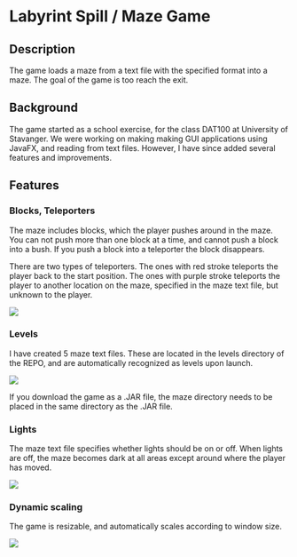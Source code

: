 # Labyrint Spill / Maze Game

## Description

The game loads a maze from a text file with the specified format into a maze.
The goal of the game is too reach the exit.

## Background

The game started as a school exercise, for the class DAT100 at University of Stavanger.
We were working on making making GUI applications using JavaFX, and
reading from text files. 
However, I have since added several features and improvements.

## Features

### Blocks, Teleporters

The maze includes blocks, which the player pushes around in the maze.
You can not push more than one block at a time, and cannot push
a block into a bush. If you push a block into a teleporter the block
disappears.

There are two types of teleporters. The ones with red stroke teleports the player
back to the start position. The ones with purple stroke teleports the player to another
location on the maze, specified in the maze text file, but unknown to the player.

![](https://christianfosli.github.io/img/Labyrint_020.jpg)

### Levels

I have created 5 maze text files. These are located in the levels directory of the REPO,
and are automatically recognized as levels upon launch.

![](https://christianfosli.github.io/img/Labyrint_020_levels.jpg)

If you download the game as a .JAR file, the maze directory needs to be placed in the 
same directory as the .JAR file.

### Lights

The maze text file specifies whether lights should be on or off.
When lights are off, the maze becomes dark at all areas except around where the player has moved.

![](https://christianfosli.github.io/img/Labyrint_020_lights.jpg)

### Dynamic scaling

The game is resizable, and automatically scales according to window size.

![](https://christianfosli.github.io/img/Labyrint_020_scaling.jpg)
